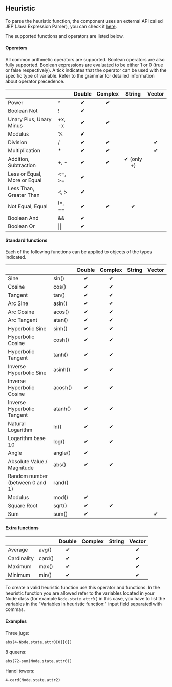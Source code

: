 ## Heuristic

To parse the heuristic function, the component uses an external API called JEP (Java Expression Parser), you can check it [here](http://sens.cse.msu.edu/Software/jep-2.23/doc/website/index.html).

The supported functions and operators are listed below.

#### Operators
All common arithmetic operators are supported. Boolean operators are also fully supported. Boolean expressions are evaluated to be either 1 or 0 (true or false respectively). A tick indicates that the operator can be used with the specific type of variable. Refer to the grammar for detailed information about operator precedence.

|                              |        | Double   | Complex  | String            | Vector   |
| ---------------------------- | ------ | :------: | :------: | :---------------: | :------: |
| Power                        | ^      | &#10004; | &#10004; |                   |          |
| Boolean Not                  | !      | &#10004; |          |                   |          |
| Unary Plus, Unary Minus      | +x, -x | &#10004; | &#10004; |                   |          |
| Modulus                      | %      | &#10004; |          |                   |          |
| Division                     | /      | &#10004; | &#10004; |                   | &#10004; |
| Multiplication               | *      | &#10004; | &#10004; |                   | &#10004; |
| Addition, Subtraction        | +, -   | &#10004; | &#10004; | &#10004; (only +) |          |
| Less or Equal, More or Equal | <=, >= | &#10004; |          |                   |          |
| Less Than, Greater Than      | <, >   | &#10004; |          |                   |          |
| Not Equal, Equal             | !=, == | &#10004; | &#10004; | &#10004;          |          |
| Boolean And                  | &&     | &#10004; |          |                   |          |
| Boolean Or                   | \|\|   | &#10004; |          |                   |          |



#### Standard functions
Each of the following functions can be applied to objects of the types indicated.

|                                 |         | Double   | Complex  | String | Vector   |
| ------------------------------- | ------- | :------: | :------: | :----: | :------: |
| Sine                            | sin()   | &#10004; | &#10004; |        |          |
| Cosine                          | cos()   | &#10004; | &#10004; |        |          |
| Tangent                         | tan()   | &#10004; | &#10004; |        |          |
| Arc Sine                        | asin()  | &#10004; | &#10004; |        |          |
| Arc Cosine                      | acos()  | &#10004; | &#10004; |        |          |
| Arc Tangent                     | atan()  | &#10004; | &#10004; |        |          |
| Hyperbolic Sine                 | sinh()  | &#10004; | &#10004; |        |          |
| Hyperbolic Cosine               | cosh()  | &#10004; | &#10004; |        |          |
| Hyperbolic Tangent              | tanh()  | &#10004; | &#10004; |        |          |
| Inverse Hyperbolic Sine         | asinh() | &#10004; | &#10004; |        |          |
| Inverse Hyperbolic Cosine       | acosh() | &#10004; | &#10004; |        |          |
| Inverse Hyperbolic Tangent      | atanh() | &#10004; | &#10004; |        |          |
| Natural Logarithm               | ln()    | &#10004; | &#10004; |        |          |
| Logarithm base 10               | log()   | &#10004; | &#10004; |        |          |
| Angle                           | angle() | &#10004; |          |        |          |
| Absolute Value / Magnitude      | abs()   | &#10004; | &#10004; |        |          |
| Random number (between 0 and 1) | rand()  |          |          |        |          |
| Modulus                         | mod()   | &#10004; |          |        |          |
| Square Root                     | sqrt()  | &#10004; | &#10004; |        |          |
| Sum                             | sum()   | &#10004; |          |        | &#10004; |

#### Extra functions

|             |        | Double   | Complex | String | Vector   |
| ----------- | ------ | :------: | :-----: | :----: | :------: |
| Average     | avg()  | &#10004; |         |        | &#10004; |
| Cardinality | card() | &#10004; |         |        | &#10004; |
| Maximum     | max()  | &#10004; |         |        | &#10004; |
| Minimum     | min()  | &#10004; |         |        | &#10004; |

To create a valid heuristic function use this operator and functions. In the heuristic function you are allowed refer to the variables located in your Node class (for example ``` Node.state.attr0 ``` ) in this case, you have to list the variables in the "Variables in heuristic function:" input field separated with commas.

#### Examples

Three jugs:
```
abs(4-Node.state.attr0[0][0])
```

8 queens:
```
abs(72-sum(Node.state.attr0))
```

Hanoi towers:
```
4-card(Node.state.attr2)
```